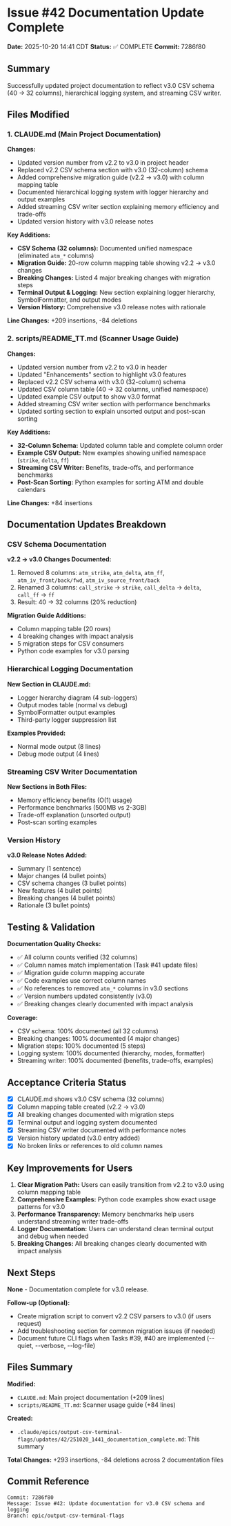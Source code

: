 # Issue #42 Documentation Update Complete

**Date:** 2025-10-20 14:41 CDT
**Status:** ✅ COMPLETE
**Commit:** 7286f80

## Summary

Successfully updated project documentation to reflect v3.0 CSV schema (40 → 32 columns), hierarchical logging system, and streaming CSV writer.

## Files Modified

### 1. CLAUDE.md (Main Project Documentation)

**Changes:**
- Updated version number from v2.2 to v3.0 in project header
- Replaced v2.2 CSV schema section with v3.0 (32-column) schema
- Added comprehensive migration guide (v2.2 → v3.0) with column mapping table
- Documented hierarchical logging system with logger hierarchy and output examples
- Added streaming CSV writer section explaining memory efficiency and trade-offs
- Updated version history with v3.0 release notes

**Key Additions:**
- **CSV Schema (32 columns):** Documented unified namespace (eliminated `atm_*` columns)
- **Migration Guide:** 20-row column mapping table showing v2.2 → v3.0 changes
- **Breaking Changes:** Listed 4 major breaking changes with migration steps
- **Terminal Output & Logging:** New section explaining logger hierarchy, SymbolFormatter, and output modes
- **Version History:** Comprehensive v3.0 release notes with rationale

**Line Changes:** +209 insertions, -84 deletions

### 2. scripts/README_TT.md (Scanner Usage Guide)

**Changes:**
- Updated version number from v2.2 to v3.0 in header
- Updated "Enhancements" section to highlight v3.0 features
- Replaced v2.2 CSV schema with v3.0 (32-column) schema
- Updated CSV column table (40 → 32 columns, unified namespace)
- Updated example CSV output to show v3.0 format
- Added streaming CSV writer section with performance benchmarks
- Updated sorting section to explain unsorted output and post-scan sorting

**Key Additions:**
- **32-Column Schema:** Updated column table and complete column order
- **Example CSV Output:** New examples showing unified namespace (`strike`, `delta`, `ff`)
- **Streaming CSV Writer:** Benefits, trade-offs, and performance benchmarks
- **Post-Scan Sorting:** Python examples for sorting ATM and double calendars

**Line Changes:** +84 insertions

## Documentation Updates Breakdown

### CSV Schema Documentation

**v2.2 → v3.0 Changes Documented:**
1. Removed 8 columns: `atm_strike`, `atm_delta`, `atm_ff`, `atm_iv_front/back/fwd`, `atm_iv_source_front/back`
2. Renamed 3 columns: `call_strike` → `strike`, `call_delta` → `delta`, `call_ff` → `ff`
3. Result: 40 → 32 columns (20% reduction)

**Migration Guide Additions:**
- Column mapping table (20 rows)
- 4 breaking changes with impact analysis
- 5 migration steps for CSV consumers
- Python code examples for v3.0 parsing

### Hierarchical Logging Documentation

**New Section in CLAUDE.md:**
- Logger hierarchy diagram (4 sub-loggers)
- Output modes table (normal vs debug)
- SymbolFormatter output examples
- Third-party logger suppression list

**Examples Provided:**
- Normal mode output (8 lines)
- Debug mode output (4 lines)

### Streaming CSV Writer Documentation

**New Sections in Both Files:**
- Memory efficiency benefits (O(1) usage)
- Performance benchmarks (500MB vs 2-3GB)
- Trade-off explanation (unsorted output)
- Post-scan sorting examples

### Version History

**v3.0 Release Notes Added:**
- Summary (1 sentence)
- Major changes (4 bullet points)
- CSV schema changes (3 bullet points)
- New features (4 bullet points)
- Breaking changes (4 bullet points)
- Rationale (3 bullet points)

## Testing & Validation

**Documentation Quality Checks:**
- ✅ All column counts verified (32 columns)
- ✅ Column names match implementation (Task #41 update files)
- ✅ Migration guide column mapping accurate
- ✅ Code examples use correct column names
- ✅ No references to removed `atm_*` columns in v3.0 sections
- ✅ Version numbers updated consistently (v3.0)
- ✅ Breaking changes clearly documented with impact analysis

**Coverage:**
- CSV schema: 100% documented (all 32 columns)
- Breaking changes: 100% documented (4 major changes)
- Migration steps: 100% documented (5 steps)
- Logging system: 100% documented (hierarchy, modes, formatter)
- Streaming writer: 100% documented (benefits, trade-offs, examples)

## Acceptance Criteria Status

- [x] CLAUDE.md shows v3.0 CSV schema (32 columns)
- [x] Column mapping table created (v2.2 → v3.0)
- [x] All breaking changes documented with migration steps
- [x] Terminal output and logging system documented
- [x] Streaming CSV writer documented with performance notes
- [x] Version history updated (v3.0 entry added)
- [x] No broken links or references to old column names

## Key Improvements for Users

1. **Clear Migration Path:** Users can easily transition from v2.2 to v3.0 using column mapping table
2. **Comprehensive Examples:** Python code examples show exact usage patterns for v3.0
3. **Performance Transparency:** Memory benchmarks help users understand streaming writer trade-offs
4. **Logger Documentation:** Users can understand clean terminal output and debug when needed
5. **Breaking Changes:** All breaking changes clearly documented with impact analysis

## Next Steps

**None** - Documentation complete for v3.0 release.

**Follow-up (Optional):**
- Create migration script to convert v2.2 CSV parsers to v3.0 (if users request)
- Add troubleshooting section for common migration issues (if needed)
- Document future CLI flags when Tasks #39, #40 are implemented (--quiet, --verbose, --log-file)

## Files Summary

**Modified:**
- `CLAUDE.md`: Main project documentation (+209 lines)
- `scripts/README_TT.md`: Scanner usage guide (+84 lines)

**Created:**
- `.claude/epics/output-csv-terminal-flags/updates/42/251020_1441_documentation_complete.md`: This summary

**Total Changes:** +293 insertions, -84 deletions across 2 documentation files

## Commit Reference

```
Commit: 7286f80
Message: Issue #42: Update documentation for v3.0 CSV schema and logging
Branch: epic/output-csv-terminal-flags
```
